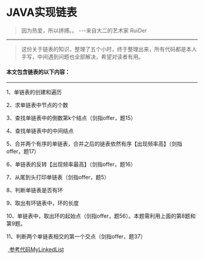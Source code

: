 # JAVA实现链表
> 因为热爱，所以拼搏。。   ---来自大二的艺术家   RuiDer
------------------
> 这份关于链表的知识，整理了五个小时，终于整理出来，所有代码都是本人手写，中间遇到问题也全部解决，希望对读者有用。

#### 本文包含链表的以下内容：
---------------------------------------

1、单链表的创建和遍历

2、求单链表中节点的个数

3、查找单链表中的倒数第k个结点（剑指offer，题15）

4、查找单链表中的中间结点

5、合并两个有序的单链表，合并之后的链表依然有序【出现频率高】（剑指offer，题17）

6、单链表的反转【出现频率最高】（剑指offer，题16）

7、从尾到头打印单链表（剑指offer，题5）

8、判断单链表是否有环

9、取出有环链表中，环的长度

10、单链表中，取出环的起始点（剑指offer，题56）。本题需利用上面的第8题和第9题。

11、判断两个单链表相交的第一个交点（剑指offer，题37）
  
  [ 参考代码MyLinkedList](https://github.com/Mahede080210/MyAlgorithm/tree/master/%E6%95%B0%E6%8D%AE%E7%BB%93%E6%9E%84/%E9%93%BE%E8%A1%A8/myLinkedList)

